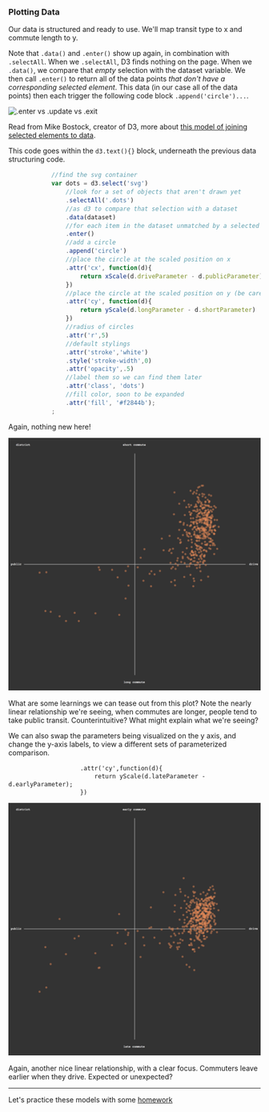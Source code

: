 ### Plotting Data

Our data is structured and ready to use. We'll map transit type to x and commute length to y.

Note that `.data()` and `.enter()` show up again, in combination with `.selectAll`. When we `.selectAll`, D3 finds nothing on the page. When we `.data()`, we compare that *empty* selection with the dataset variable. We then call `.enter()` to return all of the data points *that don't have a corresponding selected element*. This data (in our case all of the data points) then each trigger the following code block `.append('circle')...`.

![.enter vs .update vs .exit](http://78.media.tumblr.com/482d9382e82d1c779ef62510fb3ab6aa/tumblr_inline_n0i9pcT8rI1r5kllz.jpg)

Read from Mike Bostock, creator of D3, more about [this model of joining selected elements to data](https://bost.ocks.org/mike/join/).

This code goes within the `d3.text(){}` block, underneath the previous data structuring code. 

```js
			//find the svg container
			var dots = d3.select('svg')
				//look for a set of objects that aren't drawn yet
				.selectAll('.dots')
				//as d3 to compare that selection with a dataset
				.data(dataset)
				//for each item in the dataset unmatched by a selected element...
				.enter()
				//add a circle
				.append('circle')
				//place the circle at the scaled position on x
				.attr('cx', function(d){
					return xScale(d.driveParameter - d.publicParameter)
				})
				//place the circle at the scaled position on y (be careful to not invert it!)
				.attr('cy', function(d){
					return yScale(d.longParameter - d.shortParameter)
				})		
				//radius of circles 					
				.attr('r',5)
				//default stylings
				.attr('stroke','white')
				.style('stroke-width',0)
				.attr('opacity',.5)
				//label them so we can find them later
				.attr('class', 'dots')
				//fill color, soon to be expanded
				.attr('fill', '#f2844b');
			;
```

Again, nothing new here! 

![simple plot](plot.png)

What are some learnings we can tease out from this plot? Note the nearly linear relationship we're seeing, when commutes are longer, people tend to take public transit. Counterintuitive? What might explain what we're seeing?

We can also swap the parameters being visualized on the y axis, and change the y-axis labels, to view a different sets of parameterized comparison.

```
					.attr('cy',function(d){
						return yScale(d.lateParameter - d.earlyParameter);
					})
```

![simple plot](late.png)

Again, another nice linear relationship, with a clear focus. Commuters leave earlier when they drive. Expected or unexpected?  

-----

Let's practice these models with some [homework](homework.md)
